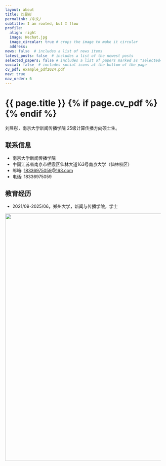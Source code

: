 ```yaml
---
layout: about
title: 刘昱彤
permalink: /中文/
subtitle: I am rooted, but I flow
profile:
  align: right
  image: Wechat.jpg
  image_circular: true # crops the image to make it circular
  address:
news: false  # includes a list of news items
latest_posts: false  # includes a list of the newest posts
selected_papers: false # includes a list of papers marked as "selected={true}"
social: false  # includes social icons at the bottom of the page
cv_pdf: example_pdf2024.pdf
nav: true
nav_order: 6
---
```



<h1 class="post-title">{{ page.title }} {% if page.cv_pdf %}<a href="{{ page.cv_pdf | prepend: 'assets/pdf/' | relative_url}}" target="_blank" rel="noopener noreferrer" class="float-right"><i class="fas fa-file-pdf"></i></a>{% endif %}</h1>


刘昱彤，南京大学新闻传播学院 25级计算传播方向硕士生。


## 联系信息
- 南京大学新闻传播学院
- 中国江苏省南京市栖霞区仙林大道163号南京大学（仙林校区）
- 邮箱: 18336975059@163.com
- 电话: 18336975059
  

## 教育经历
- 2021/09-2025/06，郑州大学，新闻与传播学院，学士





<a href="https://github.com/SocratesClub/SocratesClub.github.io/edit/master/_pages/%E4%B8%AD%E6%96%87.md">
  <img src="https://user-images.githubusercontent.com/543384/192227995-fdb3a693-2f68-4dc4-b9bd-06053066322f.png" width = "800" align="middle" />
</a>
